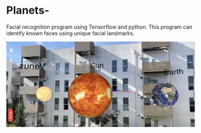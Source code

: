 # Planets-
Facial recognition program using Tensorflow and python. This program can identify known faces using unique facial landmarks.

[![AR Kit Planets: agumented reality app](/Planets.png)](https://drive.google.com/file/d/1Or0yGv5e-Q8lbUDdLtsfXmcq12wtitcF/view)

